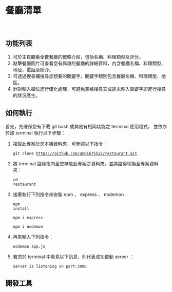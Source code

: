 # 餐廳清單
　　
## 功能列表
  1. 可於主頁觀看全數餐廳的概略介紹，包括名稱、料理類型及評分。
  2. 點擊餐廳圖片可查看您有興趣的餐廳的詳細資料，內含餐廳名稱、料理類型、地址、電話及簡介。
  3. 可透過搜尋欄搜尋您想要的關鍵字，關鍵字類別包含餐廳名稱、料理類型、地區。
  4. 針對輸入欄位進行優化處理，可避免空格搜尋又或是未輸入關鍵字即進行搜尋的狀況產生。
## 如何執行
  首先，先確保您有下載 git bash 或其他有相同功能之 terminal 應用程式，
  並依序於該 terminal 執行以下步驟：

  1. 複製此專案於您本機資料夾，可參照以下指令：
    <pre><code>git clone https://github.com/gn01675522/restaurant.git</code>
  2. 將 terminal 路徑指向至您存放此專案之資料夾，並將路徑切換至專案資料夾：
    <pre><code>cd restaurant</code></pre>
  3. 接著執行下列指令來安裝 npm 、 express 、 nodemon
    <pre><code>npm install</code></pre>
    <pre><code>npm i express</code></pre>
    <pre><code>npm i nodemon</code></pre>
  4. 再來輸入下列指令：
    <pre><code>nodemon app.js</code></pre>
  5. 若您於 terminal 中看見以下訊息，則代表成功啟動 server ：
    <pre><code>Server is listening on port:3000</code></pre>
## 開發工具
